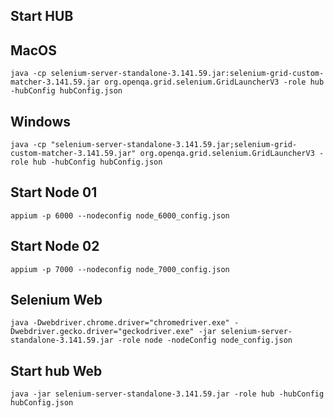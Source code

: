 ## Start HUB

## MacOS
```
java -cp selenium-server-standalone-3.141.59.jar:selenium-grid-custom-matcher-3.141.59.jar org.openqa.grid.selenium.GridLauncherV3 -role hub -hubConfig hubConfig.json
```

## Windows
```
java -cp "selenium-server-standalone-3.141.59.jar;selenium-grid-custom-matcher-3.141.59.jar" org.openqa.grid.selenium.GridLauncherV3 -role hub -hubConfig hubConfig.json
```

## Start Node 01
```
appium -p 6000 --nodeconfig node_6000_config.json
```

## Start Node 02
```
appium -p 7000 --nodeconfig node_7000_config.json
```

## Selenium Web
```
java -Dwebdriver.chrome.driver="chromedriver.exe" -Dwebdriver.gecko.driver="geckodriver.exe" -jar selenium-server-standalone-3.141.59.jar -role node -nodeConfig node_config.json
```

## Start hub Web
```
java -jar selenium-server-standalone-3.141.59.jar -role hub -hubConfig hubConfig.json
```